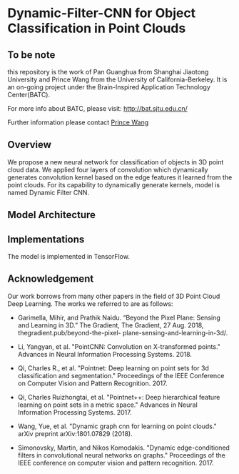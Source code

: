 # Dynamic-Filter-CNN for Object Classification in Point Clouds

## To be note

this repository is the work of Pan Guanghua from Shanghai Jiaotong University and Prince Wang from the University of California-Berkeley. It is an on-going project under the Brain-Inspired Application Technology Center(BATC).


For more info about BATC, please visit: http://bat.sjtu.edu.cn/


Further information please contact [Prince Wang](https://www.linkedin.com/in/prince-wang-19511717a/)

## Overview

We propose a new neural network for classification of objects in 3D point cloud data. We applied four layers of convolution which dynamically generates convolution kernel based on the edge features it learned from the point clouds. For its capability to dynamically generate kernels, model is named Dynamic Filter CNN.


## Model Architecture




## Implementations

The model is implemented in TensorFlow. 

## Acknowledgement

Our work borrows from many other papers in the field of 3D Point Cloud Deep Learning. The works we referred to are as follows:


* Garimella, Mihir, and Prathik Naidu. “Beyond the Pixel Plane: Sensing and Learning in 	3D.” The Gradient, The Gradient, 27 Aug. 2018, thegradient.pub/beyond-the-pixel-	plane-sensing-and-learning-in-3d/.

* Li, Yangyan, et al. "PointCNN: Convolution on X-transformed points." Advances in Neural 	Information Processing Systems. 2018.

* Qi, Charles R., et al. "Pointnet: Deep learning on point sets for 3d classification and 	segmentation." Proceedings of the IEEE Conference on Computer Vision and Pattern 	Recognition. 2017.

* Qi, Charles Ruizhongtai, et al. "Pointnet++: Deep hierarchical feature learning on point sets 	in a metric space." Advances in Neural Information Processing Systems. 2017.

* Wang, Yue, et al. "Dynamic graph cnn for learning on point clouds." arXiv preprint 	arXiv:1801.07829 (2018).

* Simonovsky, Martin, and Nikos Komodakis. "Dynamic edge-conditioned filters in 	convolutional neural networks on graphs." Proceedings of the IEEE conference on 	computer vision and pattern recognition. 2017.

